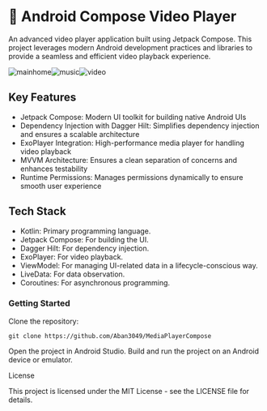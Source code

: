 # 🎥 Android Compose Video Player

An advanced video player application built using Jetpack Compose. This project leverages modern Android development practices and libraries to provide a seamless and efficient video playback experience.

![mainhome](https://github.com/user-attachments/assets/5ef850c7-2221-493d-8057-6474b59d74a9)![music](https://github.com/user-attachments/assets/8d2638c3-3d94-42b5-a4bb-9d481d99efd6)![video](https://github.com/user-attachments/assets/35649884-2316-4970-8c21-b3b7e79f394d)






## Key Features

* Jetpack Compose: Modern UI toolkit for building native Android UIs
* Dependency Injection with Dagger Hilt: Simplifies dependency injection and ensures a scalable architecture
* ExoPlayer Integration: High-performance media player for handling video playback
* MVVM Architecture: Ensures a clean separation of concerns and enhances testability
* Runtime Permissions: Manages permissions dynamically to ensure smooth user experience

## Tech Stack

* Kotlin: Primary programming language.
* Jetpack Compose: For building the UI.
* Dagger Hilt: For dependency injection.
* ExoPlayer: For video playback.
* ViewModel: For managing UI-related data in a lifecycle-conscious way.
* LiveData: For data observation.
* Coroutines: For asynchronous programming.

### Getting Started

Clone the repository:

    git clone https://github.com/Aban3049/MediaPlayerCompose

 Open the project in Android Studio.
 Build and run the project on an Android device or emulator.

License

This project is licensed under the MIT License - see the LICENSE file for details.
